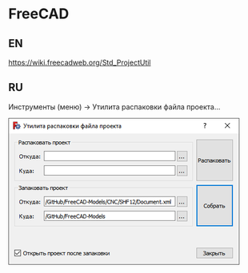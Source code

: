 FreeCAD
=======

EN
--
https://wiki.freecadweb.org/Std_ProjectUtil

RU
--
Инструменты (меню) -> Утилита распаковки файла проекта...

![Утилита сборки](ProjectUtil.png)

